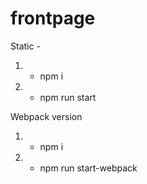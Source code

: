 # frontpage

Static -
1. - npm i
2. - npm run start

Webpack version
1. - npm i
1. - npm run start-webpack
